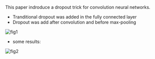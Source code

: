 This paper indroduce a dropout trick for convolution neural networks.

- Tranditional dropout was added in the fully connected layer
- Dropout was add after convolution and before max-pooling

![fig1](https://cloud.githubusercontent.com/assets/7859276/17664121/6840abc8-6324-11e6-93df-7f6f8db352d4.png "maxpooling-dropout")

- some results:

![fig2](https://cloud.githubusercontent.com/assets/7859276/17664185/dea1e5d4-6324-11e6-8e18-13059e0a1c5f.png "results")

